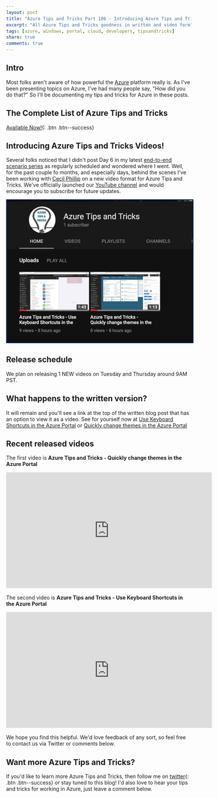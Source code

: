```yaml
---
layout: post
title: "Azure Tips and Tricks Part 106 - Introducing Azure Tips and Tricks Video!"
excerpt: "All Azure Tips and Tricks goodness in written and video form"
tags: [azure, windows, portal, cloud, developers, tipsandtricks]
share: true
comments: true
---
```


## Intro

Most folks aren't aware of how powerful the [Azure](http://www.azure.com) platform really is. As I've been presenting topics on Azure, I've had many people say, "How did you do that?" So I'll be documenting my tips and tricks for Azure in these posts.

## The Complete List of Azure Tips and Tricks

[Available Now!](https://michaelcrump.net/azure-tips-and-tricks-complete-list/){: .btn .btn--success} 

## Introducing Azure Tips and Tricks Videos!

Several folks noticed that I didn't post Day 6 in my latest [end-to-end scenario series](http://www.michaelcrump.net/azure-tips-and-tricks101/) as regularly scheduled and wondered where I went. Well, for the past couple fo months, and especially days, behind the scenes I've been working with [Cecil Phillip](https://twitter.com/cecilphillip) on a new video format for Azure Tips and Tricks. We've officially launched our [YouTube channel](https://www.youtube.com/channel/UCi00MP5k2uxC3ZFxylwQtuA) and would encourage you to subscribe for future updates. 

<img style="border:3px solid #021a40" src="/files/azvideo1.png">

## Release schedule

We plan on releasing 1 NEW videos on Tuesday and Thursday around 9AM PST. 

## What happens to the written version?

It will remain and you'll see a link at the top of the written blog post that has an option to view it as a video. See for yourself now at [Use Keyboard Shortcuts in the Azure Portal](http://www.michaelcrump.net/azure-tips-and-tricks1/) or [Quickly change themes in the Azure Portal](http://www.michaelcrump.net/azure-tips-and-tricks2/)

## Recent released videos

The first video is **Azure Tips and Tricks - Quickly change themes in the Azure Portal**

<iframe width="560" height="315" src="https://www.youtube.com/embed/-ORBFkTMb98?rel=0" frameborder="0" allow="autoplay; encrypted-media" allowfullscreen></iframe>

The second video is **Azure Tips and Tricks - Use Keyboard Shortcuts in the Azure Portal**

<iframe width="560" height="315" src="https://www.youtube.com/embed/1psGNQRlRAA?rel=0" frameborder="0" allow="autoplay; encrypted-media" allowfullscreen></iframe>

We hope you find this helpful. We'd love feedback of any sort, so feel free to contact us via Twitter or comments below. 

## Want more Azure Tips and Tricks?

If you'd like to learn more Azure Tips and Tricks, then follow me on [twitter](http://twitter.com/mbcrump){: .btn .btn--success} or stay tuned to this blog! I'd also love to hear your tips and tricks for working in Azure, just leave a comment below. 